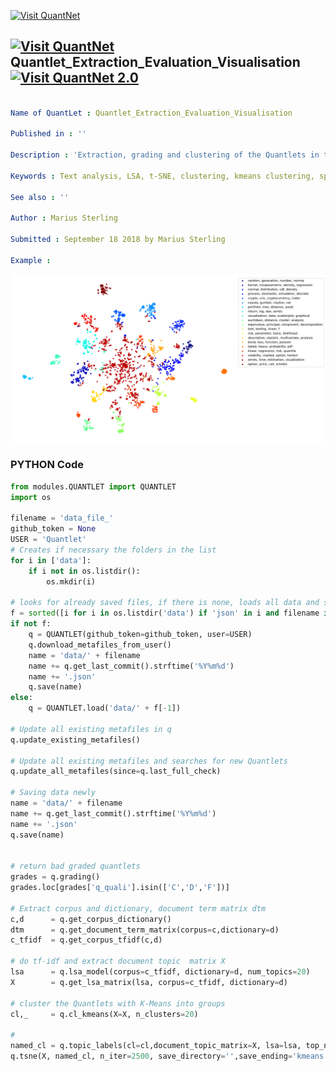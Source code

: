 [<img src="https://github.com/QuantLet/Styleguide-and-FAQ/blob/master/pictures/banner.png" width="888" alt="Visit QuantNet">](http://quantlet.de/)

## [<img src="https://github.com/QuantLet/Styleguide-and-FAQ/blob/master/pictures/qloqo.png" alt="Visit QuantNet">](http://quantlet.de/) **Quantlet_Extraction_Evaluation_Visualisation** [<img src="https://github.com/QuantLet/Styleguide-and-FAQ/blob/master/pictures/QN2.png" width="60" alt="Visit QuantNet 2.0">](http://quantlet.de/)

```yaml

Name of QuantLet : Quantlet_Extraction_Evaluation_Visualisation

Published in : ''

Description : 'Extraction, grading and clustering of the Quantlets in the GitHub Organization Quantlet with the use of the classes modules/QUANTLET.py and modules/METAFILE.py. With this program you can extract, update and save the data, model topics with Latent Semantic Analysis, compute different clusterings and visualize the clustering with t-Stochastic Neighbour embedding.'

Keywords : Text analysis, LSA, t-SNE, clustering, kmeans clustering, spectral clustering, visualisation

See also : ''

Author : Marius Sterling

Submitted : September 18 2018 by Marius Sterling

Example : 
```

![Picture1](cluster20_kmeans_with_legend.png)

### PYTHON Code
```python
from modules.QUANTLET import QUANTLET
import os

filename = 'data_file_'
github_token = None
USER = 'Quantlet'
# Creates if necessary the folders in the list
for i in ['data']:
    if i not in os.listdir():
        os.mkdir(i)

# looks for already saved files, if there is none, loads all data and save them
f = sorted([i for i in os.listdir('data') if 'json' in i and filename in i])
if not f:
    q = QUANTLET(github_token=github_token, user=USER)
    q.download_metafiles_from_user()
    name = 'data/' + filename
    name += q.get_last_commit().strftime('%Y%m%d')
    name += '.json'
    q.save(name)
else:
    q = QUANTLET.load('data/' + f[-1])

# Update all existing metafiles in q
q.update_existing_metafiles()

# Update all existing metafiles and searches for new Quantlets
q.update_all_metafiles(since=q.last_full_check)

# Saving data newly
name = 'data/' + filename
name += q.get_last_commit().strftime('%Y%m%d')
name += '.json'
q.save(name)


# return bad graded quantlets
grades = q.grading()
grades.loc[grades['q_quali'].isin(['C','D','F'])]

# Extract corpus and dictionary, document term matrix dtm
c,d      = q.get_corpus_dictionary()
dtm      = q.get_document_term_matrix(corpus=c,dictionary=d)
c_tfidf  = q.get_corpus_tfidf(c,d)

# do tf-idf and extract document topic  matrix X
lsa      = q.lsa_model(corpus=c_tfidf, dictionary=d, num_topics=20)
X        = q.get_lsa_matrix(lsa, corpus=c_tfidf, dictionary=d)

# cluster the Quantlets with K-Means into groups
cl,_     = q.cl_kmeans(X=X, n_clusters=20)

# 
named_cl = q.topic_labels(cl=cl,document_topic_matrix=X, lsa=lsa, top_n=4)
q.tsne(X, named_cl, n_iter=2500, save_directory='',save_ending='kmeans', file_type='png')


```
